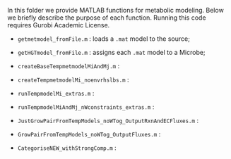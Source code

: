 In this folder we provide MATLAB functions for metabolic modeling. Below we briefly describe the purpose of each function. Running this code requires Gurobi Academic License.

- ````getmetmodel_fromFile.m```` : loads a ````.mat```` model to the source; 

- ````getHGTmodel_fromFile.m```` : assigns each ````.mat```` model to a Microbe;

- ````createBaseTempmetmodelMiAndMj.m```` :  

- ````createTempmetmodelMi_noenvrhslbs.m```` :

- ````runTempmodelMi_extras.m```` :

- ````runTempmodelMiAndMj_nWconstraints_extras.m```` :

- ````JustGrowPairFromTempModels_noWTog_OutputRxnAndECFluxes.m```` :

- ````GrowPairFromTempModels_noWTog_OutputFluxes.m```` :

- ````CategoriseNEW_withStrongComp.m```` :
